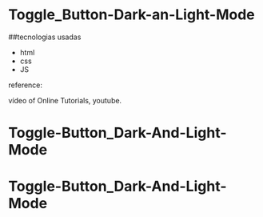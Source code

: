  # Toggle_Button-Dark-an-Light-Mode

##tecnologias usadas

* html
* css
* JS

reference: 

vídeo of Online Tutorials, youtube.

# Toggle-Button_Dark-And-Light-Mode

# Toggle-Button_Dark-And-Light-Mode
